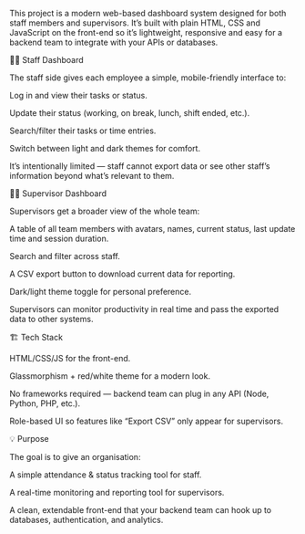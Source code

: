 This project is a modern web-based dashboard system designed for both staff members and supervisors. It’s built with plain HTML, CSS and JavaScript on the front-end so it’s lightweight, responsive and easy for a backend team to integrate with your APIs or databases.

👩‍💻 Staff Dashboard

The staff side gives each employee a simple, mobile-friendly interface to:

Log in and view their tasks or status.

Update their status (working, on break, lunch, shift ended, etc.).

Search/filter their tasks or time entries.

Switch between light and dark themes for comfort.

It’s intentionally limited — staff cannot export data or see other staff’s information beyond what’s relevant to them.

🧑‍💼 Supervisor Dashboard

Supervisors get a broader view of the whole team:

A table of all team members with avatars, names, current status, last update time and session duration.

Search and filter across staff.

A CSV export button to download current data for reporting.

Dark/light theme toggle for personal preference.

Supervisors can monitor productivity in real time and pass the exported data to other systems.

🏗️ Tech Stack

HTML/CSS/JS for the front-end.

Glassmorphism + red/white theme for a modern look.

No frameworks required — backend team can plug in any API (Node, Python, PHP, etc.).

Role-based UI so features like “Export CSV” only appear for supervisors.

💡 Purpose

The goal is to give an organisation:

A simple attendance & status tracking tool for staff.

A real-time monitoring and reporting tool for supervisors.

A clean, extendable front-end that your backend team can hook up to databases, authentication, and analytics.
